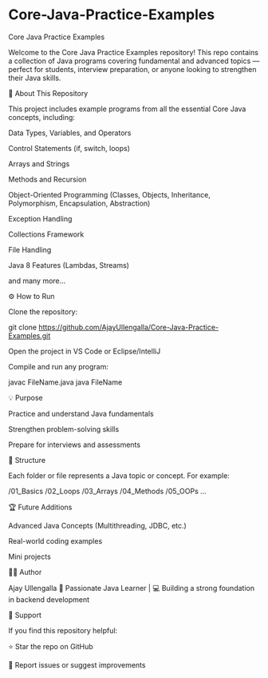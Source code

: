 # Core-Java-Practice-Examples

Core Java Practice Examples

Welcome to the Core Java Practice Examples repository!
This repo contains a collection of Java programs covering fundamental and advanced topics — perfect for students, interview preparation, or anyone looking to strengthen their Java skills.

📘 About This Repository

This project includes example programs from all the essential Core Java concepts, including:

Data Types, Variables, and Operators

Control Statements (if, switch, loops)

Arrays and Strings

Methods and Recursion

Object-Oriented Programming (Classes, Objects, Inheritance, Polymorphism, Encapsulation, Abstraction)

Exception Handling

Collections Framework

File Handling

Java 8 Features (Lambdas, Streams)

and many more…

⚙️ How to Run

Clone the repository:

git clone https://github.com/AjayUllengalla/Core-Java-Practice-Examples.git


Open the project in VS Code or Eclipse/IntelliJ

Compile and run any program:

javac FileName.java
java FileName

💡 Purpose

Practice and understand Java fundamentals

Strengthen problem-solving skills

Prepare for interviews and assessments

🧩 Structure

Each folder or file represents a Java topic or concept.
For example:

/01_Basics
/02_Loops
/03_Arrays
/04_Methods
/05_OOPs
...

🏆 Future Additions

Advanced Java Concepts (Multithreading, JDBC, etc.)

Real-world coding examples

Mini projects

👨‍💻 Author

Ajay Ullengalla
💼 Passionate Java Learner | 💻 Building a strong foundation in backend development

🌟 Support

If you find this repository helpful:

⭐ Star the repo on GitHub

🐞 Report issues or suggest improvements